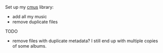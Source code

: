 Set up my [cmus](https://github.com/cmus/cmus) library:

* add all my music
* remove duplicate files

TODO

* remove files with duplicate metadata? I still end up with multiple
copies of some albums.
